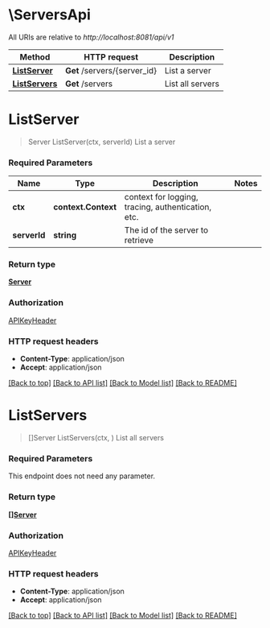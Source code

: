 # \ServersApi

All URIs are relative to *http://localhost:8081/api/v1*

Method | HTTP request | Description
------------- | ------------- | -------------
[**ListServer**](ServersApi.md#ListServer) | **Get** /servers/{server_id} | List a server
[**ListServers**](ServersApi.md#ListServers) | **Get** /servers | List all servers


# **ListServer**
> Server ListServer(ctx, serverId)
List a server

### Required Parameters

Name | Type | Description  | Notes
------------- | ------------- | ------------- | -------------
 **ctx** | **context.Context** | context for logging, tracing, authentication, etc.
  **serverId** | **string**| The id of the server to retrieve | 

### Return type

[**Server**](Server.md)

### Authorization

[APIKeyHeader](../README.md#APIKeyHeader)

### HTTP request headers

 - **Content-Type**: application/json
 - **Accept**: application/json

[[Back to top]](#) [[Back to API list]](../README.md#documentation-for-api-endpoints) [[Back to Model list]](../README.md#documentation-for-models) [[Back to README]](../README.md)

# **ListServers**
> []Server ListServers(ctx, )
List all servers

### Required Parameters
This endpoint does not need any parameter.

### Return type

[**[]Server**](Server.md)

### Authorization

[APIKeyHeader](../README.md#APIKeyHeader)

### HTTP request headers

 - **Content-Type**: application/json
 - **Accept**: application/json

[[Back to top]](#) [[Back to API list]](../README.md#documentation-for-api-endpoints) [[Back to Model list]](../README.md#documentation-for-models) [[Back to README]](../README.md)

